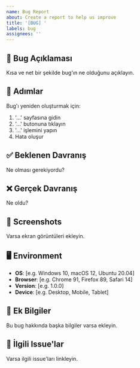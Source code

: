 ```yaml
---
name: Bug Report
about: Create a report to help us improve
title: '[BUG] '
labels: bug
assignees: ''
---
```


## 🐛 Bug Açıklaması
Kısa ve net bir şekilde bug'ın ne olduğunu açıklayın.

## 🔄 Adımlar
Bug'ı yeniden oluşturmak için:
1. '...' sayfasına gidin
2. '...' butonuna tıklayın
3. '...' işlemini yapın
4. Hata oluşur

## ✅ Beklenen Davranış
Ne olması gerekiyordu?

## ❌ Gerçek Davranış
Ne oldu?

## 📸 Screenshots
Varsa ekran görüntüleri ekleyin.

## 🖥️ Environment
- **OS**: [e.g. Windows 10, macOS 12, Ubuntu 20.04]
- **Browser**: [e.g. Chrome 91, Firefox 89, Safari 14]
- **Version**: [e.g. 1.0.0]
- **Device**: [e.g. Desktop, Mobile, Tablet]

## 📝 Ek Bilgiler
Bu bug hakkında başka bilgiler varsa ekleyin.

## 🔗 İlgili Issue'lar
Varsa ilgili issue'ları linkleyin.
